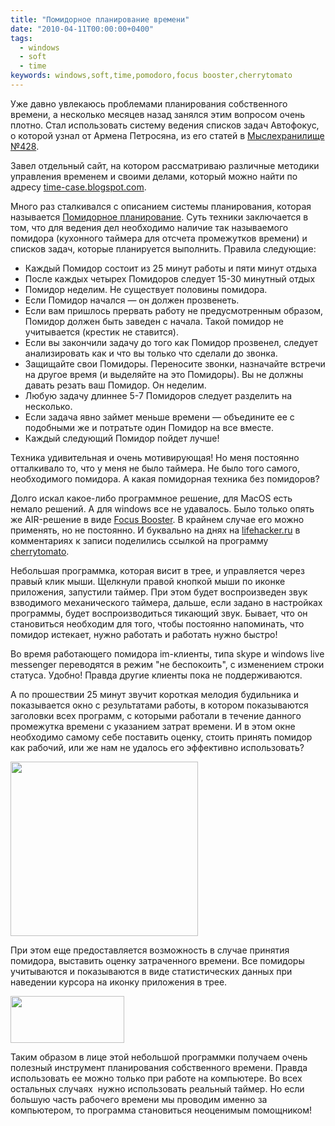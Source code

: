 ```yaml
---
title: "Помидорное планирование времени"
date: "2010-04-11T00:00:00+0400"
tags:
  - windows
  - soft
  - time
keywords: windows,soft,time,pomodoro,focus booster,cherrytomato
---
```

Уже давно увлекаюсь проблемами планирования собственного времени, а несколько месяцев
назад занялся этим вопросом очень плотно. Стал использовать систему ведения списков задач
Автофокус, о которой узнал от Армена Петросяна, из его статей в <a
href="http://petrosian.ru" rel="nofollow">Мыслехранилище №428</a>.

Завел отдельный сайт, на котором рассматриваю различные методики управления временем и своими делами, который можно найти по адресу <a href="http://time-case.blogspot.com/" rel="nofollow">time-case.blogspot.com</a>.

Много раз сталкивался с описанием системы планирования, которая называется <a href="http://www.pomodorotechnique.com" rel="nofollow">Помидорное планирование</a>. Суть техники заключается в том, что для ведения дел необходимо наличие так называемого помидора (кухонного таймера для отсчета промежутков времени) и списков задач, которые планируется выполнить. Правила следующие:
<ul>
	<li>Каждый Помидор состоит из 25 минут работы и пяти минут отдыха</li>
	<li>После каждых четырех Помидоров следует 15-30 минутный отдых</li>
	<li>Помидор неделим. Не существует половины помидора.</li>
	<li>Если Помидор начался — он должен прозвенеть.</li>
	<li>Если вам пришлось прервать работу не предусмотренным образом, Помидор должен быть заведен с начала. Такой помидор не учитывается (крестик не ставится).</li>
	<li>Если вы закончили задачу до того как Помидор прозвенел, следует анализировать как и что вы только что сделали до звонка.</li>
	<li>Защищайте свои Помидоры. Переносите звонки, назначайте встречи на другое время (и выделяйте на это Помидоры). Вы не должны давать резать ваш Помидор. Он неделим.</li>
	<li>Любую задачу длиннее 5-7 Помидоров следует разделить на несколько.</li>
	<li>Если задача явно займет меньше времени — объедините ее с подобными же и потратьте один Помидор на все вместе.</li>
	<li>Каждый следующий Помидор пойдет лучше!</li>
</ul>
Техника удивительная и очень мотивирующая! Но меня постоянно отталкивало то, что у меня не было таймера. Не было того самого, необходимого помидора. А какая помидорная техника без помидоров?

Долго искал какое-либо программное решение, для MacOS есть немало решений. А для windows все не удавалось. Было только опять же AIR-решение в виде <a href="http://www.focusboosterapp.com" rel="nofollow">Focus Booster</a>. В крайнем случае его можно применять, но не постоянно. И буквально на днях на <a href="http://lifehacker.ru/2010/04/08/chromodoro-%E2%80%94-pomidor-v-pomoshh-web-worker-u/" rel="nofollow">lifehacker.ru</a> в комментариях к записи поделились ссылкой на программу <a href="http://www.beatpoints.com/cherrytomato/" rel="nofollow">cherrytomato</a>.

Небольшая программка, которая висит в трее, и управляется через правый клик мыши. Щелкнули правой кнопкой мыши по иконке приложения, запустили таймер. При этом будет воспроизведен звук взводимого механического таймера, дальше, если задано в настройках программы, будет воспроизводиться тикающий звук. Бывает, что он становиться необходим для того, чтобы постоянно напоминать, что помидор истекает, нужно работать и работать нужно быстро!

Во время работающего помидора im-клиенты, типа skype и windows live messenger переводятся в режим "не беспокоить", с изменением строки статуса. Удобно! Правда другие клиенты пока не поддерживаются.

А по прошествии 25 минут звучит короткая мелодия будильника и показывается окно с результатами работы, в котором показываются заголовки всех программ, с которыми работали в течение данного промежутка времени с указанием затрат времени. И в этом окне необходимо самому себе поставить оценку, стоить принять помидор как рабочий, или же нам не удалось его эффективно использовать?

<a href="https://static.juev.org/2010/04/cherrytomato.png"><img class="aligncenter size-medium wp-image-988" title="cherrytomato" src="https://static.juev.org/2010/04/cherrytomato-300x279.png" alt="" width="300" height="279" /></a>

При этом еще предоставляется возможность в случае принятия помидора, выставить оценку затраченного времени. Все помидоры учитываются и показываются в виде статистических данных при наведении курсора на иконку приложения в трее.

<a href="https://static.juev.org/2010/04/cherrytomato-tray.png"><img class="aligncenter size-full wp-image-989" title="cherrytomato-tray" src="https://static.juev.org/2010/04/cherrytomato-tray.png" alt="" width="182" height="75" /></a>

Таким образом в лице этой небольшой программки получаем очень полезный инструмент планирования собственного времени. Правда использовать ее можно только при работе на компьютере. Во всех остальных случаях  нужно использовать реальный таймер. Но если большую часть рабочего времени мы проводим именно за компьютером, то программа становиться неоценимым помощником!
